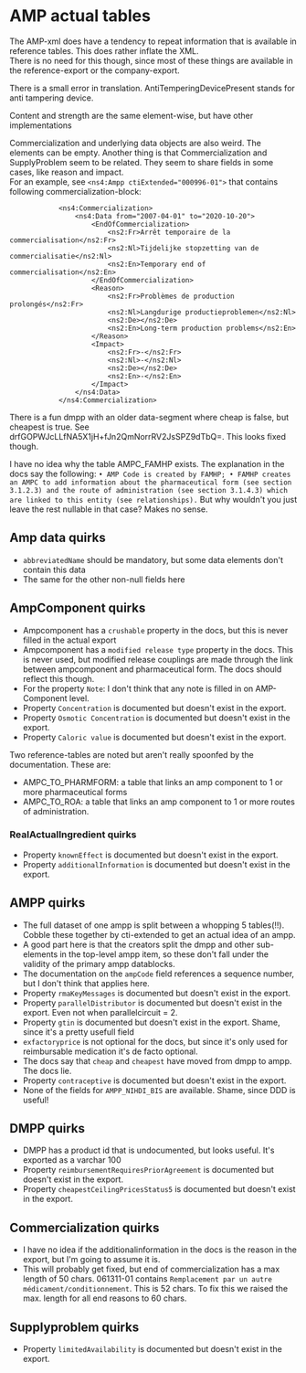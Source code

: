 # AMP actual tables

The AMP-xml does have a tendency to repeat information that is available in reference tables. This does rather inflate the XML.  
There is no need for this though, since most of these things are available in the reference-export or the company-export. 

There is a small error in translation. AntiTemperingDevicePresent stands for anti tampering device.  

Content and strength are the same element-wise, but have other implementations

Commercialization and underlying data objects are also weird. The elements can be empty. 
Another thing is that Commercialization and SupplyProblem seem to be related. They seem to share fields in some cases, 
like reason and impact.  
For an example, see `<ns4:Ampp ctiExtended="000996-01">` that contains following commercialization-block:  
```
            <ns4:Commercialization>
                <ns4:Data from="2007-04-01" to="2020-10-20">
                    <EndOfCommercialization>
                        <ns2:Fr>Arrêt temporaire de la commercialisation</ns2:Fr>
                        <ns2:Nl>Tijdelijke stopzetting van de commercialisatie</ns2:Nl>
                        <ns2:En>Temporary end of commercialisation</ns2:En>
                    </EndOfCommercialization>
                    <Reason>
                        <ns2:Fr>Problèmes de production prolongés</ns2:Fr>
                        <ns2:Nl>Langdurige productieproblemen</ns2:Nl>
                        <ns2:De></ns2:De>
                        <ns2:En>Long-term production problems</ns2:En>
                    </Reason>
                    <Impact>
                        <ns2:Fr>-</ns2:Fr>
                        <ns2:Nl>-</ns2:Nl>
                        <ns2:De></ns2:De>
                        <ns2:En>-</ns2:En>
                    </Impact>
                </ns4:Data>
            </ns4:Commercialization>
```

There is a fun dmpp with an older data-segment where cheap is false, but cheapest is true. See drfGOPWJcLLfNA5X1jH+fJn2QmNorrRV2JsSPZ9dTbQ=. 
This looks fixed though. 

I have no idea why the table AMPC_FAMHP exists. The explanation in the docs say the following: 
``
• AMP Code is created by FAMHP;
• FAMHP creates an AMPC to add information about the pharmaceutical form (see section 3.1.2.3) and the route of administration (see section 3.1.4.3) which are linked to this entity (see relationships).
``
But why wouldn't you just leave the rest nullable in that case? Makes no sense. 

## Amp data quirks
* `abbreviatedName` should be mandatory, but some data elements don't contain this data
* The same for the other non-null fields here

## AmpComponent quirks
* Ampcomponent has a `crushable` property in the docs, but this is never filled in the actual export
* Ampcomponent has a `modified release type` property in the docs. This is never used, but modified release couplings are made through the link 
between ampcomponent and pharmaceutical form. The docs should reflect this though. 
* For the property `Note`: I don't think that any note is filled in on AMP-Component level. 
* Property `Concentration` is documented but doesn't exist in the export. 
* Property `Osmotic Concentration` is documented but doesn't exist in the export. 
* Property `Caloric value` is documented but doesn't exist in the export. 

Two reference-tables are noted but aren't really spoonfed by the documentation. These are: 
* AMPC_TO_PHARMFORM: a table that links an amp component to 1 or more pharmaceutical forms
* AMPC_TO_ROA: a table that links an amp component to 1 or more routes of administration.

### RealActualIngredient quirks
* Property `knownEffect` is documented but doesn't exist in the export.
* Property `additionalInformation` is documented but doesn't exist in the export.

## AMPP quirks
* The full dataset of one ampp is split between a whopping 5 tables(!!). Cobble these together by cti-extended to get an actual idea of an ampp. 
* A good part here is that the creators split the dmpp and other sub-elements in the top-level ampp item, so these don't fall under the
validity of the primary ampp datablocks. 
* The documentation on the `ampCode` field references a sequence number, but I don't think that applies here. 
* Property `rmaKeyMessages` is documented but doesn't exist in the export. 
* Property `parallelDistributor` is documented but doesn't exist in the export. Even not when parallelcircuit = 2.
* Property `gtin` is documented but doesn't exist in the export. Shame, since it's a pretty usefull field
* `exfactoryprice` is not optional for the docs, but since it's only used for reimbursable medication it's de facto optional.
* The docs say that `cheap` and `cheapest` have moved from dmpp to ampp. The docs lie. 
* Property `contraceptive` is documented but doesn't exist in the export.
* None of the fields for `AMPP_NIHDI_BIS` are available. Shame, since DDD is useful!

## DMPP quirks
* DMPP has a product id that is undocumented, but looks useful. It's exported as a varchar 100
* Property `reimbursementRequiresPriorAgreement` is documented but doesn't exist in the export.
* Property `cheapestCeilingPricesStatus5` is documented but doesn't exist in the export.

## Commercialization quirks
* I have no idea if the additionalinformation in the docs is the reason in the export, but I'm going to assume it is. 
* This will probably get fixed, but end of commercialization has a max length of 50 chars. 061311-01 contains `Remplacement par un autre médicament/conditionnement`. 
This is 52 chars. To fix this we raised the max. length for all end reasons to 60 chars. 

## Supplyproblem quirks
* Property `limitedAvailability` is documented but doesn't exist in the export.